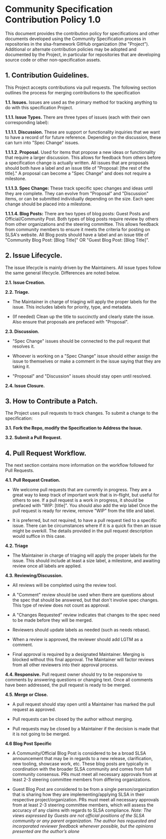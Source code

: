 # Community Specification Contribution Policy 1.0

This document provides the contribution policy for specifications and other documents developed using the Community Specification process in repositories in the slsa-framework GitHub organization (the "Project"). Additional or alternate contribution policies may be adopted and documented by the Project, in particular for repositories that are developing source code or other non-specification assets.

## 1. Contribution Guidelines.

This Project accepts contributions via pull requests. The following section outlines the process for merging contributions to the specification

**1.1. Issues.**  Issues are used as the primary method for tracking anything to do with this specification Project.

**1.1.1. Issue Types.**  There are three types of issues (each with their own corresponding label):

**1.1.1.1. Discussion.** These are support or functionality inquiries that we want to have a record of for future reference. Depending on the discussion, these can turn into "Spec Change" issues.

**1.1.1.2. Proposal.** Used for items that propose a new ideas or functionality that require a larger discussion. This allows for feedback from others before a specification change is actually written. All issues that are proposals should both have a label and an issue title of "Proposal: [the rest of the title]." A proposal can become a "Spec Change" and does not require a milestone.

**1.1.1.3. Spec Change:** These track specific spec changes and ideas until they are complete. They can evolve from "Proposal" and "Discussion" items, or can be submitted individually depending on the size. Each spec change should be placed into a milestone.

**1.1.1.4. Blog Posts:** There are two types of blog posts: Guest Posts and Official/Community Post.  Both types of blog posts require review by others from other organizations and the steering committee.  This allows feedback from community members to ensure it meets the criteria for posting on SLSA's website.  All Blog posts should have a label and an issue title of "Community Blog Post: [Blog Title]" OR "Guest Blog Post: [Blog Title]".

## 2. Issue Lifecycle.

The issue lifecycle is mainly driven by the Maintainers. All issue types follow the same general lifecycle. Differences are noted below.

**2.1. Issue Creation.**

**2.2. Triage.**

* The Maintainer in charge of triaging will apply the proper labels for the issue. This includes labels for priority, type, and metadata.

* (If needed) Clean up the title to succinctly and clearly state the issue. Also ensure that proposals are prefaced with "Proposal".

**2.3. Discussion.**

* "Spec Change" issues should be connected to the pull request that resolves it.

* Whoever is working on a "Spec Change" issue should either assign the issue to themselves or make a comment in the issue saying that they are taking it.

* "Proposal" and "Discussion" issues should stay open until resolved.

**2.4. Issue Closure.**

## 3. How to Contribute a Patch.

The Project uses pull requests to track changes. To submit a change to the specification:

**3.1. Fork the Repo, modify the Specification to Address the Issue.**

**3.2. Submit a Pull Request.**

## 4. Pull Request Workflow.

The next section contains more information on the workflow followed for Pull Requests.

**4.1. Pull Request Creation.**

* We welcome pull requests that are currently in progress. They are a great way to keep track of important work that is in-flight, but useful for others to see. If a pull request is a work in progress, it should be prefaced with "WIP: [title]". You should also add the wip label Once the pull request is ready for review, remove "WIP" from the title and label.

* It is preferred, but not required, to have a pull request tied to a specific issue. There can be circumstances where if it is a quick fix then an issue might be overkill. The details provided in the pull request description would suffice in this case.

**4.2. Triage**

* The Maintainer in charge of triaging will apply the proper labels for the issue. This should include at least a size label, a milestone, and awaiting review once all labels are applied.

**4.3. Reviewing/Discussion.**

* All reviews will be completed using the review tool.

* A "Comment" review should be used when there are questions about the spec that should be answered, but that don't involve spec changes. This type of review does not count as approval.

* A "Changes Requested" review indicates that changes to the spec need to be made before they will be merged.

* Reviewers should update labels as needed (such as needs rebase).

* When a review is approved, the reviewer should add LGTM as a comment.

* Final approval is required by a designated Maintainer. Merging is blocked without this final approval. The Maintainer will factor reviews from all other reviewers into their approval process.

**4.4. Responsive.** Pull request owner should try to be responsive to comments by answering questions or changing text. Once all comments have been addressed, the pull request is ready to be merged.

**4.5. Merge or Close.**

* A pull request should stay open until a Maintainer has marked the pull request as approved.

* Pull requests can be closed by the author without merging.

* Pull requests may be closed by a Maintainer if the decision is made that it is not going to be merged.

**4.6 Blog Post Specific**

* A Community/Official Blog Post is considered to be a broad SLSA announcement that may be in regards to a new release, clarification, new tooling, showcase work, etc.  These blog posts are typically in coordination with the broader SLSA community and comes from full community consensus.  PRs must meet all necessary approvals from at least 2-3 steering committee members from differing organizations.  

* Guest Blog Post are considered to be from a single person/organization that is sharing how they are implementing/applying SLSA in their respective project/organization.  PRs must meet all necessary approvals from at least 2-3 steering committee members, which will assess the accuracy of any claims with regards to SLSA compliance.  _Note: The views expressed by Guests are not official positions of the SLSA community or any parent organization. The author has requested and incorporated reviewer feedback whenever possible, but the opinions presented are the author’s alone_

